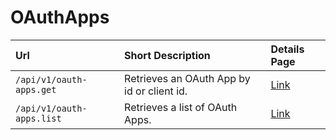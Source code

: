 # OAuthApps

| Url | Short Description | Details Page |
| :--- | :--- | :--- |
| `/api/v1/oauth-apps.get` | Retrieves an OAuth App by id or client id. | [Link](get.md) |
| `/api/v1/oauth-apps.list` | Retrieves a list of OAuth Apps. | [Link](list.md) |

